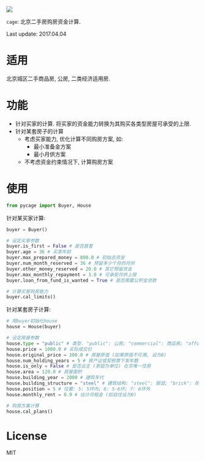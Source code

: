 ![](http://p3.pstatp.com/large/17f500006dcb4be47983)

`cage`: 北京二手房购房资金计算.

Last update: 2017.04.04

# 适用

北京城区二手商品房, 公房, 二类经济适用房.

# 功能

- 针对买家的计算. 将买家的资金能力转换为其购买各类型房屋可承受的上限.
- 针对某套房子的计算
  - 考虑买家能力, 优化计算不同购房方案, 如:
    - 最小准备金方案
    - 最小月供方案
  - 不考虑资金约束情况下, 计算购房方案

# 使用

```python
from pycage import Buyer, House
```

针对某买家计算:

```python
buyer = Buyer()

# 设定买家参数 
buyer.is_first = False # 是否首套
buyer.age = 36 # 买家年龄
buyer.max_prepared_money = 800.0 # 初始总资金
buyer.num_month_reserved = 36 # 预留多少个月的月供
buyer.other_money_reserved = 20.0 # 其它预留资金
buyer.max_monthly_repayment = 3.0 # 可承受月供上限
buyer.loan_from_fund_is_wanted = True # 是否需要公积金贷款

# 计算买家购房能力
buyer.cal_limits()
```

针对某套房子计算:

```python
# 用buyer初始化house
house = House(buyer)

# 设定房屋参数
house.type = "public" # 类型. "public": 公房; "commercial": 商品房; "affordable2": 二类经适房
house.price = 1000.0 # 实际成交价
house.original_price = 200.0 # 房屋原值 (如果原值不可溯, 设为0)
house.num_holding_years = 5 # 房产证或契税票下发年数
house.is_only = False # 是否业主 (家庭为单位) 在京唯一住房
house.area = 120.0 # 房屋面积
house.building_year = 2000 # 建筑年代
house.building_structure = "steel" # 建筑结构: "steel": 钢混; "brick": 砖混
house.position = 5 # 位置: 5: 5环内; 6: 5-6环; 7: 6环外
house.monthly_rent = 0.9 # 估计月租金 (如自住设为0)

# 购房方案计算
house.cal_plans()
```

# License

MIT
